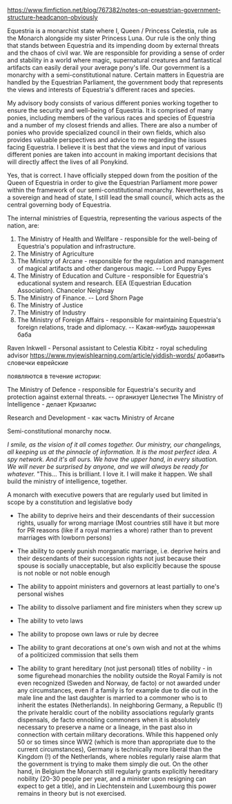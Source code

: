 https://www.fimfiction.net/blog/767382/notes-on-equestrian-government-structure-headcanon-obviously

Equestria is a monarchist state where I, Queen / Princess Celestia, rule as the Monarch alongside my sister Princess Luna. Our rule is the only thing that stands between Equestria and its impending doom by external threats and the chaos of civil war. We are responsible for providing a sense of order and stability in a world where magic, supernatural creatures and fantastical artifacts can easily derail your average pony's life. Our government is a monarchy with a semi-constitutional nature. Certain matters in Equestria are handled by the Equestrian Parliament, the government body that represents the views and interests of Equestria's different races and species.


My advisory body consists of various different ponies working together to ensure the security and well-being of Equestria. It is comprised of many ponies, including members of the various races and species of Equestria and a number of my closest friends and allies. There are also a number of ponies who provide specialized council in their own fields, which also provides valuable perspectives and advice to me regarding the issues facing Equestria. I believe it is best that the views and input of various different ponies are taken into account in making important decisions that will directly affect the lives of all Ponykind.

Yes, that is correct. I have officially stepped down from the position of the Queen of Equestria in order to give the Equestrian Parliament more power within the framework of our semi-constitutional monarchy. Nevertheless, as a sovereign and head of state, I still lead the small council, which acts as the central governing body of Equestria.


The internal ministries of Equestria, representing the various aspects of the nation, are:

1. The Ministry of Health and Wellfare  - responsible for the well-being of Equestria's population and infrastructure.
2. The Ministry of Agriculture
3. The Ministry of Arcane - responsible for the regulation and management of magical artifacts and other dangerous magic. -- Lord Puppy Eyes
4. The Ministry of Education and Culture - responsible for Equestria's educational system and research. EEA (Equestrian  Education Association). Chancelor Neighsay
5. The Ministry of Finance. -- Lord Shorn Page
6. The Ministry of Justice
7. The Ministry of Industry
8. The Ministry of Foreign Affairs - responsible for maintaining Equestria's foreign relations, trade and diplomacy. -- Какая-нибудь зашоренная баба

Raven Inkwell - Personal assistant to Celestia
Kibitz - royal scheduling advisor https://www.myjewishlearning.com/article/yiddish-words/ добавить словечки еврейские

появляются в течение истории:

The Ministry of Defence - responsible for Equestria's security and protection against external threats. -- организует Целестия
The Ministry of Intelligence - делает Кризалис

Research and Development - как часть Ministry of Arcane

Semi-constitutional monarchy посм.


_I smile, as the vision of it all comes together. Our ministry, our changelings, all keeping us at the pinnacle of information. It is the most perfect idea. A spy network. And it's all ours. We have the upper hand, in every situation. We will never be surprised by anyone, and we will always be ready for whatever._ "This... This is brilliant. I love it. I will make it happen. We shall build the ministry of intelligence, together.

A monarch with executive powers that are regularly used but limited in scope by a constitution and legislative body

- The ability to deprive heirs and their descendants of their succession rights, usually for wrong marriage (Most countries still have it but more for PR reasons (like if a royal marries a whore) rather than to prevent marriages with lowborn persons)
    
- The ability to openly punish morganatic marriage, i.e. deprive heirs and their descendants of their succession rights not just because their spouse is socially unacceptable, but also explicitly because the spouse is not noble or not noble enough
    
- The ability to appoint ministers and governors at least partially to one's personal wishes
    
- The ability to dissolve parliament and fire ministers when they screw up
    
- The ability to veto laws
    
- The ability to propose own laws or rule by decree
    
- The ability to grant decorations at one's own wish and not at the whims of a politicized commission that sells them
    
- The ability to grant hereditary (not just personal) titles of nobility - in some figurehead monarchies the nobility outside the Royal Family is not even recognized (Sweden and Norway, de facto) or not awarded under any circumstances, even if a family is for example due to die out in the male line and the last daughter is married to a commoner who is to inherit the estates (Netherlands). In neighboring Germany, a Republic (!) the private heraldic court of the nobility associations regularly grants dispensals, de facto ennobling commoners when it is absolutely necessary to preserve a name or a lineage, in the past also in connection with certain military decorations. While this happened only 50 or so times since WW2 (which is more than appropriate due to the current circumstances), Germany is technically more liberal than the Kingdom (!) of the Netherlands, where nobles regularly raise alarm that the government is trying to make them simply die out. On the other hand, in Belgium the Monarch still regularly grants explicitly hereditary nobility (20-30 people per year, and a minister upon resigning can expect to get a title), and in Liechtenstein and Luxembourg this power remains in theory but is not exercised.